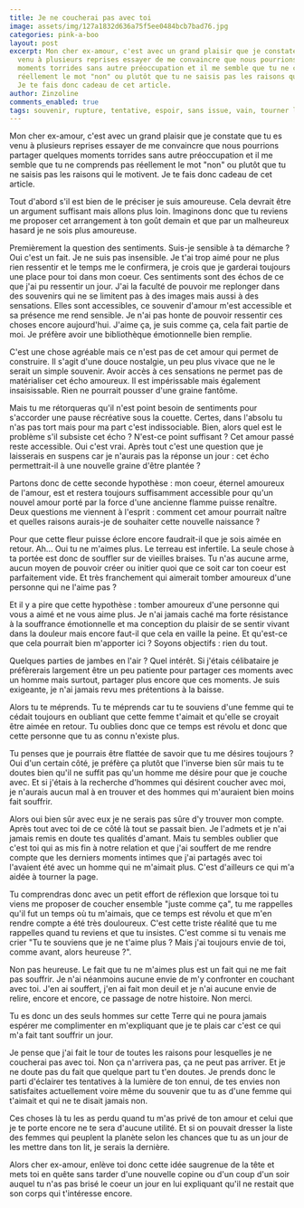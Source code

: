 ```yaml
---
title: Je ne coucherai pas avec toi
image: assets/img/127a1832d636a75f5ee0484bcb7bad76.jpg
categories: pink-a-boo
layout: post
excerpt: Mon cher ex-amour, c'est avec un grand plaisir que je constate que tu es
  venu à plusieurs reprises essayer de me convaincre que nous pourrions partager quelques
  moments torrides sans autre préoccupation et il me semble que tu ne comprends pas
  réellement le mot "non" ou plutôt que tu ne saisis pas les raisons qui le motivent.
  Je te fais donc cadeau de cet article.
author: Zinzoline
comments_enabled: true
tags: souvenir, rupture, tentative, espoir, sans issue, vain, tourner la page, echo
---
```

Mon cher ex-amour, c'est avec un grand plaisir que je constate que tu es venu à plusieurs reprises essayer de me convaincre que nous pourrions partager quelques moments torrides sans autre préoccupation et il me semble que tu ne comprends pas réellement le mot "non" ou plutôt que tu ne saisis pas les raisons qui le motivent. Je te fais donc cadeau de cet article.

Tout d'abord s'il est bien de le préciser je suis amoureuse. Cela devrait être un argument suffisant mais allons plus loin. Imaginons donc que tu reviens me proposer cet arrangement à ton goût demain et que par un malheureux hasard je ne sois plus amoureuse.

Premièrement la question des sentiments. Suis-je sensible à ta démarche ? Oui c'est un fait. Je ne suis pas insensible. Je t'ai trop aimé pour ne plus rien ressentir et le temps me le confirmera, je crois que je garderai toujours une place pour toi dans mon coeur. Ces sentiments sont des échos de ce que j'ai pu ressentir un jour. J'ai la faculté de pouvoir me replonger dans des souvenirs qui ne se limitent pas à des images mais aussi à des sensations. Elles sont accessibles, ce souvenir d'amour m'est accessible et sa présence me rend sensible. Je n'ai pas honte de pouvoir ressentir ces choses encore aujourd'hui. J'aime ça, je suis comme ça, cela fait partie de moi. Je préfère avoir une bibliothèque émotionnelle bien remplie.

C'est une chose agréable mais ce n'est pas de cet amour qui permet de construire. Il s'agit d'une douce nostalgie, un peu plus vivace que ne le serait un simple souvenir. Avoir accès à ces sensations ne permet pas de matérialiser cet écho amoureux. Il est impérissable mais également insaisissable. Rien ne pourrait pousser d'une graine fantôme.

Mais tu me rétorqueras qu'il n'est point besoin de sentiments pour s'accorder une pause récréative sous la couette. Certes, dans l'absolu tu n'as pas tort mais pour ma part c'est indissociable. Bien, alors quel est le problème s'il subsiste cet écho ? N'est-ce point suffisant ? Cet amour passé reste accessible. Oui c'est vrai. Après tout c'est une question que je laisserais en suspens car je n'aurais pas la réponse un jour : cet écho permettrait-il à une nouvelle graine d'être plantée ?

Partons donc de cette seconde hypothèse : mon coeur, éternel amoureux de l'amour, est et restera toujours suffisamment accessible pour qu'un nouvel amour porté par la force d'une ancienne flamme puisse renaître. Deux questions me viennent à l'esprit : comment cet amour pourrait naître et quelles raisons aurais-je de souhaiter cette nouvelle naissance ?

Pour que cette fleur puisse éclore encore faudrait-il que je sois aimée en retour. Ah... Oui tu ne m'aimes plus. Le terreau est infertile. La seule chose à ta portée est donc de souffler sur de vieilles braises. Tu n'as aucune arme, aucun moyen de pouvoir créer ou initier quoi que ce soit car ton coeur est parfaitement vide. Et très franchement qui aimerait tomber amoureux d'une personne qui ne l'aime pas ?

Et il y a pire que cette hypothèse : tomber amoureux d'une personne qui vous a aimé et ne vous aime plus. Je n'ai jamais caché ma forte résistance à la souffrance émotionnelle et ma conception du plaisir de se sentir vivant dans la douleur mais encore faut-il que cela en vaille la peine. Et qu'est-ce que cela pourrait bien m'apporter ici ? Soyons objectifs : rien du tout.

Quelques parties de jambes en l'air ? Quel intérêt. Si j'étais célibataire je préfèrerais largement être un peu patiente pour partager ces moments avec un homme mais surtout, partager plus encore que ces moments. Je suis exigeante, je n'ai jamais revu mes prétentions à la baisse.

Alors tu te méprends. Tu te méprends car tu te souviens d'une femme qui te cédait toujours en oubliant que cette femme t'aimait et qu'elle se croyait être aimée en retour. Tu oublies donc que ce temps est révolu et donc que cette personne que tu as connu n'existe plus.

Tu penses que je pourrais être flattée de savoir que tu me désires toujours ? Oui d'un certain côté, je préfère ça plutôt que l'inverse bien sûr mais tu te doutes bien qu'il ne suffit pas qu'un homme me désire pour que je couche avec. Et si j'étais à la recherche d'hommes qui désirent coucher avec moi, je n'aurais aucun mal à en trouver et des hommes qui m'auraient bien moins fait souffrir.

Alors oui bien sûr avec eux je ne serais pas sûre d'y trouver mon compte. Après tout avec toi de ce côté là tout se passait bien. Je l'admets et je n'ai jamais remis en doute tes qualités d'amant. Mais tu sembles oublier que c'est toi qui as mis fin à notre relation et que j'ai souffert de me rendre compte que les derniers moments intimes que j'ai partagés avec toi l'avaient été avec un homme qui ne m'aimait plus. C'est d'ailleurs ce qui m'a aidée à tourner la page.

Tu comprendras donc avec un petit effort de réflexion que lorsque toi tu viens me proposer de coucher ensemble "juste comme ça", tu me rappelles qu'il fut un temps où tu m'aimais, que ce temps est révolu et que m'en rendre compte a été très douloureux. C'est cette triste réalité que tu me rappelles quand tu reviens et que tu insistes. C'est comme si tu venais me crier "Tu te souviens que je ne t'aime plus ? Mais j'ai toujours envie de toi, comme avant, alors heureuse ?".

Non pas heureuse. Le fait que tu ne m'aimes plus est un fait qui ne me fait pas souffrir. Je n'ai néanmoins aucune envie de m'y confronter en couchant avec toi. J'en ai souffert, j'en ai fait mon deuil et je n'ai aucune envie de relire, encore et encore, ce passage de notre histoire. Non merci.

Tu es donc un des seuls hommes sur cette Terre qui ne poura jamais espérer me complimenter en m'expliquant que je te plais car c'est ce qui m'a fait tant souffrir un jour.

Je pense que j'ai fait le tour de toutes les raisons pour lesquelles je ne coucherai pas avec toi. Non ça n'arrivera pas, ça ne peut pas arriver. Et je ne doute pas du fait que quelque part tu t'en doutes. Je prends donc le parti d'éclairer tes tentatives à la lumière de ton ennui, de tes envies non satisfaites actuellement voire même du souvenir que tu as d'une femme qui t'aimait et qui ne te disait jamais non.

Ces choses là tu les as perdu quand tu m'as privé de ton amour et celui que je te porte encore ne te sera d'aucune utilité. Et si on pouvait dresser la liste des femmes qui peuplent la planète selon les chances que tu as un jour de les mettre dans ton lit, je serais la dernière.

Alors cher ex-amour, enlève toi donc cette idée saugrenue de la tête et mets toi en quête sans tarder d'une nouvelle copine ou d'un coup d'un soir auquel tu n'as pas brisé le coeur un jour en lui expliquant qu'il ne restait que son corps qui t'intéresse encore.

